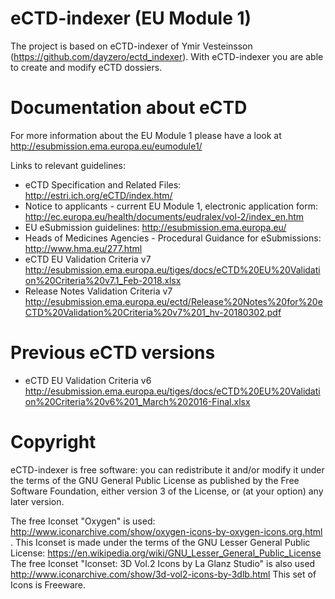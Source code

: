 # eCTD-indexer (EU Module 1)
The project is based on eCTD-indexer of Ymir Vesteinsson (https://github.com/dayzero/ectd_indexer).
With eCTD-indexer you are able to create and modify eCTD dossiers.



# Documentation about eCTD
For more information about the EU Module 1 please have a look at http://esubmission.ema.europa.eu/eumodule1/

Links to relevant guidelines:
* eCTD Specification and Related Files: http://estri.ich.org/eCTD/index.htm/
* Notice to applicants - current EU Module 1, electronic application form: http://ec.europa.eu/health/documents/eudralex/vol-2/index_en.htm
* EU eSubmission guidelines: http://esubmission.ema.europa.eu/
* Heads of Medicines Agencies - Procedural Guidance for eSubmissions: http://www.hma.eu/277.html
* eCTD EU Validation Criteria v7 http://esubmission.ema.europa.eu/tiges/docs/eCTD%20EU%20Validation%20Criteria%20v7.1_Feb-2018.xlsx 
* Release Notes Validation Criteria v7 http://esubmission.ema.europa.eu/ectd/Release%20Notes%20for%20eCTD%20Validation%20Criteria%20v7%201_hv-20180302.pdf 


# Previous eCTD versions
* eCTD EU Validation Criteria v6 http://esubmission.ema.europa.eu/tiges/docs/eCTD%20EU%20Validation%20Criteria%20v6%201_March%202016-Final.xlsx

# Copyright
eCTD-indexer is free software: you can redistribute it and/or modify it under the terms of the GNU General Public License as published by
the Free Software Foundation, either version 3 of the License, or (at your option) any later version.

The free Iconset "Oxygen" is used: http://www.iconarchive.com/show/oxygen-icons-by-oxygen-icons.org.html . This Iconset is made under the terms of the GNU Lesser General Public License: https://en.wikipedia.org/wiki/GNU_Lesser_General_Public_License
The free Iconset "Iconset: 3D Vol.2 Icons by La Glanz Studio" is also used http://www.iconarchive.com/show/3d-vol2-icons-by-3dlb.html This set of Icons is Freeware.